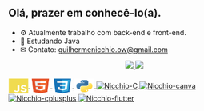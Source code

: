 ## Olá, prazer em conhecê-lo(a).

* ⚙  Atualmente trabalho com back-end e front-end.
* 📘 Estudando Java
* ✉ Contato: guilhermenicchio.ow@gmail.com

<div align="center">
  <a href="https://github.com/GuiNicchio">
  <img height="180em" src="https://github-readme-stats.vercel.app/api?username=GuiNicchio&show_icons=true&theme=dark&include_all_commits=true&count_private=true"/>
  <img height="180em" src="https://github-readme-stats.vercel.app/api/top-langs/?username=GuiNicchio&layout=compact&langs_count=7&theme=dark"/>
</div>

<div style="display: inline_block"><br>
  <img align="center" alt="Nicchio-Js" height="30" width="40" src="https://raw.githubusercontent.com/devicons/devicon/master/icons/javascript/javascript-plain.svg">
  <img align="center" alt="Nicchio-HTML" height="30" width="40" src="https://raw.githubusercontent.com/devicons/devicon/master/icons/html5/html5-original.svg">
  <img align="center" alt="Nicchio-CSS" height="30" width="40" src="https://raw.githubusercontent.com/devicons/devicon/master/icons/css3/css3-original.svg">
  <img align="center" alt="Nicchio-Python" height="30" width="40" src="https://raw.githubusercontent.com/devicons/devicon/master/icons/python/python-original.svg">
  <img align="center" alt="Nicchio-C" height="30" width="40" src="https://cdn.jsdelivr.net/gh/devicons/devicon/icons/c/c-original.svg">
  <img align="center" alt="Nicchio-canva" height="30" width="40" src="https://cdn.jsdelivr.net/gh/devicons/devicon/icons/canva/canva-original.svg">
  <img align="center" alt="Nicchio-cplusplus" height="30" width="40" src="https://cdn.jsdelivr.net/gh/devicons/devicon/icons/cplusplus/cplusplus-original.svg">
  <img align="center" alt="Nicchio-flutter" height="30" width="40" src="https://cdn.jsdelivr.net/gh/devicons/devicon/icons/flutter/flutter-original.svg">
</div>
  
    
  
  
 
 
